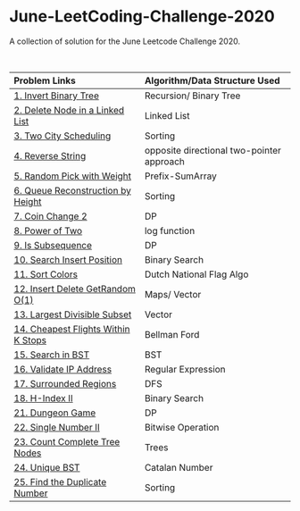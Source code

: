 # June-LeetCoding-Challenge-2020

A collection of solution for the June Leetcode Challenge 2020.

<br />


| Problem Links | Algorithm/Data Structure Used |
| :--- | :--- |
| [1. Invert Binary Tree](https://leetcode.com/problems/invert-binary-tree/) | Recursion/ Binary Tree |
| [2. Delete Node in a Linked List](https://leetcode.com/problems/delete-node-in-a-linked-list/) | Linked List
| [3. Two City Scheduling](https://leetcode.com/problems/two-city-scheduling/) | Sorting |
| [4. Reverse String](https://leetcode.com/problems/reverse-string/) | opposite directional two-pointer approach |
| [5. Random Pick with Weight](https://leetcode.com/problems/random-pick-with-weight/) | Prefix-SumArray |
| [6. Queue Reconstruction by Height](https://leetcode.com/problems/queue-reconstruction-by-height/) | Sorting |
| [7. Coin Change 2](https://leetcode.com/problems/coin-change-2/) | DP |
| [8. Power of Two](https://leetcode.com/problems/power-of-two/) | log function |
| [9. Is Subsequence](https://leetcode.com/problems/is-subsequence/) | DP |
| [10. Search Insert Position](https://leetcode.com/problems/search-insert-position/) | Binary Search |
| [11. Sort Colors](https://leetcode.com/problems/sort-colors/) | Dutch National Flag Algo |
| [12. Insert Delete GetRandom O(1)](https://leetcode.com/problems/insert-delete-getrandom-o1/) | Maps/ Vector |
| [13. Largest Divisible Subset](https://leetcode.com/problems/largest-divisible-subset/) | Vector |
| [14. Cheapest Flights Within K Stops](https://leetcode.com/problems/cheapest-flights-within-k-stops/) | Bellman Ford |
| [15. Search in BST](https://leetcode.com/problems/search-in-a-binary-search-tree/) | BST |
| [16. Validate IP Address](https://leetcode.com/problems/validate-ip-address/) | Regular Expression|
| [17. Surrounded Regions](https://leetcode.com/problems/surrounded-regions/) | DFS |
| [18. H-Index II](https://leetcode.com/problems/h-index-ii/) | Binary Search|
| [21. Dungeon Game](https://leetcode.com/problems/dungeon-game/) | DP |
| [22. Single Number II](https://leetcode.com/problems/single-number-ii/) | Bitwise Operation |
| [23. Count Complete Tree Nodes](https://leetcode.com/problems/count-complete-tree-nodes/) | Trees |
| [24. Unique BST](https://leetcode.com/problems/unique-binary-search-trees/) | Catalan Number |
| [25. Find the Duplicate Number](https://leetcode.com/problems/find-the-duplicate-number/) | Sorting |






















